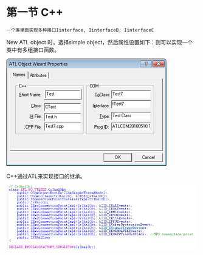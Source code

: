 # 第一节 C++

```
一个类里面实现多种接口Iinterface, IinterfaceB, IinterfaceC
```

New ATL object 时，选择simple object，然后属性设置如下：则可以实现一个类中有多组接口函数。

![](/assets/MFCATL.png)

C++通过ATL来实现接口的继承。

![](/assets/import.png)

